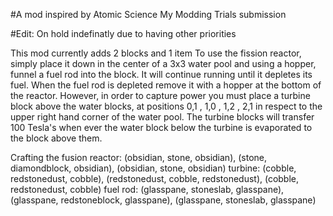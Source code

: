 #A mod inspired by Atomic Science
    My Modding Trials submission
    
#Edit: On hold indefinatly due to having other priorities

This mod currently adds 2 blocks and 1 item
To use the fission reactor, simply place it down in the center of a 3x3 water pool and using a hopper, funnel a fuel rod into the block.  It will continue running until it depletes its fuel.  When the fuel rod is depleted remove it with a hopper at the bottom of the reactor.  However, in order to capture power you must place a turbine block above the water blocks, at positions 0,1 , 1,0 , 1,2 , 2,1 in respect to the upper right hand corner of the water pool.  The turbine blocks will transfer 100 Tesla's when ever the water block below the turbine is evaporated to the block above them.

Crafting the fusion reactor: (obsidian, stone, obsidian), (stone, diamondblock, obsidian), (obsidian, stone, obsidian)
turbine: (cobble, redstonedust, cobble), (redstonedust, cobble, redstonedust), (cobble, redstonedust, cobble)
fuel rod: (glasspane, stoneslab, glasspane), (glasspane, redstoneblock, glasspane), (glasspane, stoneslab, glasspane)

